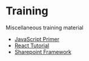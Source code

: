 # Training

Miscellaneous training material

* [JavaScript Primer](JavaScript-Primer.md)
* [React Tutorial](React-Tutorial.md)
* [Sharepoint Framework](Sharepoint-Framework.md)

